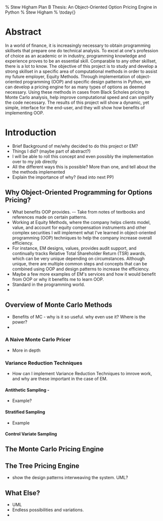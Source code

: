 % Stew Higham Plan B Thesis: An Object-Oriented Option Pricing Engine in Python
% Stew Higham
% \today{}

# Abstract

In a world of finance, it is increasingly necessary to obtain programming skillsets that prepare one do technical analysis.  To excel at one's profession of choice as an academic or in industry, programming knowledge and experience proves to be an essential skill.  Comparable to any other skillset, there is a lot to know.  The objective of this project is to study and develop a strong skillset in a specific area of computational methods in order to assist my future employer, Equity Methods.  Through implementation of object-oriented programming (OOP) and specific design patterns in Python, we can develop a pricing engine for as many types of options as deemed necessary.  Using these methods in cases from Black Scholes pricing to Monte Carlo analysis, help improve computational speed and can simplify the code necessary.  The results of this project will show a dynamic, yet simple, interface for the end-user, and they will show how benefits of implementing OOP.

# Introduction

- Brief Background of me/why decided to do this project or EM?
- Things I did?  (maybe part of abstract?)
- I will be able to roll this concept and even possibly the implementation over to my job directly
- All the different ways this is possible?  More than one, and tell about the the methods implemented
- Explain the importance of why? (lead into next PP)

## Why Object-Oriented Programming for Options Pricing?

- What benefits OOP provides. -- Take from notes of textbooks and references made on certain patterns.
- Working at Equity Methods, where the company helps clients model, value, and account for equity compensation instruments and other complex securities I will implement what I've learned in object-oriented programming (OOP) techniques to help the company increase overall efficiency.
- For instance, EM designs, values, provides audit support, and continually tracks Relative Total Shareholder Return (TSR) awards, which can be very unique depending on circumstances.  Although unique, there are multiple common steps and concepts that can be combined using OOP and design patterns to increase the efficiency.
- Maybe a few more examples of EM's services and how it would benefit from OOP or why it benefits me to learn OOP.
- Standard in the programming world.  
- 



## Overview of Monte Carlo Methods

- Benefits of MC - why is it so useful.  why even use it?  Where is the power?
- 

### A Naive Monte Carlo Pricer
- More in depth


### Variance Reduction Techniques

- How can I implement Variance Reduction Techniques to imrove work, and why are these important in the case of EM.

#### Antithetic Sampling - 
- Example?

#### Stratified Sampling
- Example

#### Control Variate Sampling


## The Monte Carlo Pricing Engine


## The Tree Pricing Engine
- show the design patterns interweaving the system.  UML?


## What Else?
- UML 
- Endless possibilities and variations.
- 
